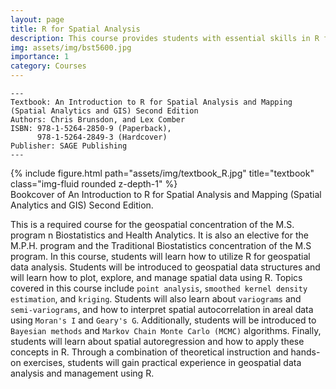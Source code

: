 ```yaml
---
layout: page
title: R for Spatial Analysis
description: This course provides students with essential skills in R for spatial data analysis, empowering them to conduct cutting-edge research in fields such as geography, ecology, and urban planning, and to visualize spatial data in dynamic and compelling ways.
img: assets/img/bst5600.jpg
importance: 1
category: Courses
---
```


    ---
    Textbook: An Introduction to R for Spatial Analysis and Mapping (Spatial Analytics and GIS) Second Edition
    Authors: Chris Brunsdon, and Lex Comber
    ISBN: 978-1-5264-2850-9 (Paperback), 
          978-1-5264-2849-3 (Hardcover)
    Publisher: SAGE Publishing
    ---
<div class="row">
    <div class="col-sm mt-3 mt-md-0">
    </div>
    <div class="col-sm mt-3 mt-md-0">
        {% include figure.html path="assets/img/textbook_R.jpg" title="textbook" class="img-fluid rounded z-depth-1" %}
    </div>
    <div class="col-sm mt-3 mt-md-0">    
    </div>
</div>
<div class="caption">
    Bookcover of An Introduction to R for Spatial Analysis and Mapping (Spatial Analytics and GIS) Second Edition.
</div>

This is a required course for the geospatial concentration of the M.S. program n Biostatistics and Health Analytics.  It is also an elective for the M.P.H. program and the Traditional Biostatistics concentration of the M.S program. In this course, students will learn how to utilize R for geospatial data analysis. Students will be introduced to geospatial data structures and will learn how to plot, explore, and manage spatial data using R. Topics covered in this course include `point analysis`, `smoothed kernel density estimation`, and `kriging`. Students will also learn about `variograms` and `semi-variograms`, and how to interpret spatial autocorrelation in areal data using `Moran's I` and `Geary's G`. Additionally, students will be introduced to `Bayesian methods` and `Markov Chain Monte Carlo (MCMC)` algorithms. Finally, students will learn about spatial autoregression and how to apply these concepts in R. Through a combination of theoretical instruction and hands-on exercises, students will gain practical experience in geospatial data analysis and management using R.
